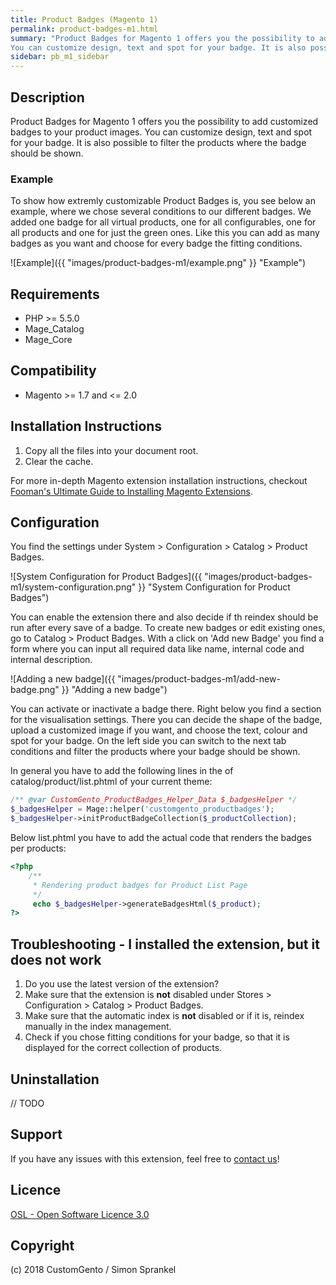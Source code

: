 ```yaml
---
title: Product Badges (Magento 1)
permalink: product-badges-m1.html
summary: "Product Badges for Magento 1 offers you the possibility to add customized badges to your product images. 
You can customize design, text and spot for your badge. It is also possible to filter the products where the badge should be shown."
sidebar: pb_m1_sidebar
---
```


## Description
Product Badges for Magento 1 offers you the possibility to add customized badges to your product images. 
You can customize design, text and spot for your badge. 
It is also possible to filter the products where the badge should be shown.

### Example
To show how extremly customizable Product Badges is, you see below an example, where we chose several conditions to our
different badges. We added one badge for all virtual products, one for all configurables, one for all products and one for 
just the green ones.
Like this you can add as many badges as you want and choose for every badge the fitting conditions.

![Example]({{ "images/product-badges-m1/example.png" }} "Example")


## Requirements
- PHP >= 5.5.0
- Mage_Catalog
- Mage_Core

## Compatibility
- Magento >= 1.7 and <= 2.0

## Installation Instructions
1. Copy all the files into your document root.
2. Clear the cache.

For more in-depth Magento extension installation instructions, checkout [Fooman's Ultimate Guide to Installing Magento Extensions](https://store.fooman.co.nz/media/custom/upload/TheUltimateGuidetoInstallingMagentoExtensions.pdf).

## Configuration
You find the settings under System > Configuration > Catalog > Product Badges.

![System Configuration for Product Badges]({{ "images/product-badges-m1/system-configuration.png" }} "System Configuration for Product Badges")

You can enable the extension there and also decide if th reindex should be run after every save of a badge.
To create new badges or edit existing ones, go to Catalog > Product Badges.
With a click on 'Add new Badge' you find a form where you can input all required data like name, internal code and internal description.

![Adding a new badge]({{ "images/product-badges-m1/add-new-badge.png" }} "Adding a new badge")

You can activate or inactivate a badge there. Right below you find a section for the visualisation settings.
There you can decide the shape of the badge, upload a customized image if you want, and choose the text, colour and spot for your badge.
On the left side you can switch to the next tab conditions and filter the products where your badge should be shown.

In general you have to add the following lines in the of catalog/product/list.phtml of your current theme:
```php
/** @var CustomGento_ProductBadges_Helper_Data $_badgesHelper */
$_badgesHelper = Mage::helper('customgento_productbadges');
$_badgesHelper->initProductBadgeCollection($_productCollection);
```

Below list.phtml you have to add the actual code that renders the badges per products:
```php
<?php
    /**
     * Rendering product badges for Product List Page
     */
     echo $_badgesHelper->generateBadgesHtml($_product);
?>
```


## Troubleshooting - I installed the extension, but it does not work

1. Do you use the latest version of the extension?
2. Make sure that the extension is **not**  disabled under Stores > Configuration > Catalog > Product Badges.
3. Make sure that the automatic index is **not** disabled or if it is, reindex manually in the index management.
4. Check if you chose fitting conditions for your badge, so that it is displayed for the correct collection of products.

## Uninstallation
// TODO

## Support
If you have any issues with this extension, feel free to [contact us](https://www.customgento.com)!

## Licence
[OSL - Open Software Licence 3.0](https://opensource.org/licenses/osl-3.0.php)

## Copyright
(c) 2018 CustomGento / Simon Sprankel

